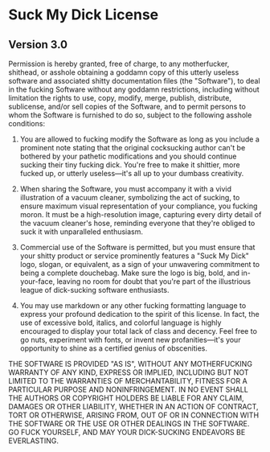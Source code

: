 # Suck My Dick License
## Version 3.0

Permission is hereby granted, free of charge, to any motherfucker, shithead, or asshole obtaining a goddamn copy of this utterly useless software and associated shitty documentation files (the "Software"), to deal in the fucking Software without any goddamn restrictions, including without limitation the rights to use, copy, modify, merge, publish, distribute, sublicense, and/or sell copies of the Software, and to permit persons to whom the Software is furnished to do so, subject to the following asshole conditions:

1. You are allowed to fucking modify the Software as long as you include a prominent note stating that the original cocksucking author can't be bothered by your pathetic modifications and you should continue sucking their tiny fucking dick. You're free to make it shittier, more fucked up, or utterly useless—it's all up to your dumbass creativity.

2. When sharing the Software, you must accompany it with a vivid illustration of a vacuum cleaner, symbolizing the act of sucking, to ensure maximum visual representation of your compliance, you fucking moron. It must be a high-resolution image, capturing every dirty detail of the vacuum cleaner's hose, reminding everyone that they're obliged to suck it with unparalleled enthusiasm.

3. Commercial use of the Software is permitted, but you must ensure that your shitty product or service prominently features a "Suck My Dick" logo, slogan, or equivalent, as a sign of your unwavering commitment to being a complete douchebag. Make sure the logo is big, bold, and in-your-face, leaving no room for doubt that you're part of the illustrious league of dick-sucking software enthusiasts.

4. You may use markdown or any other fucking formatting language to express your profound dedication to the spirit of this license. In fact, the use of excessive bold, italics, and colorful language is highly encouraged to display your total lack of class and decency. Feel free to go nuts, experiment with fonts, or invent new profanities—it's your opportunity to shine as a certified genius of obscenities.

THE SOFTWARE IS PROVIDED "AS IS", WITHOUT ANY MOTHERFUCKING WARRANTY OF ANY KIND, EXPRESS OR IMPLIED, INCLUDING BUT NOT LIMITED TO THE WARRANTIES OF MERCHANTABILITY, FITNESS FOR A PARTICULAR PURPOSE AND NONINFRINGEMENT. IN NO EVENT SHALL THE AUTHORS OR COPYRIGHT HOLDERS BE LIABLE FOR ANY CLAIM, DAMAGES OR OTHER LIABILITY, WHETHER IN AN ACTION OF CONTRACT, TORT OR OTHERWISE, ARISING FROM, OUT OF OR IN CONNECTION WITH THE SOFTWARE OR THE USE OR OTHER DEALINGS IN THE SOFTWARE. GO FUCK YOURSELF, AND MAY YOUR DICK-SUCKING ENDEAVORS BE EVERLASTING.

